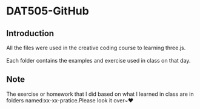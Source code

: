 DAT505-GitHub
===
Introduction
---
All the files were used in the creative coding course to learning three.js.<br>  
Each folder contains the examples and exercise used in class on that day.

Note
---
The exercise or homework that I did based on what I learned in class are in folders named:xx-xx-pratice.Please look it over~♥
